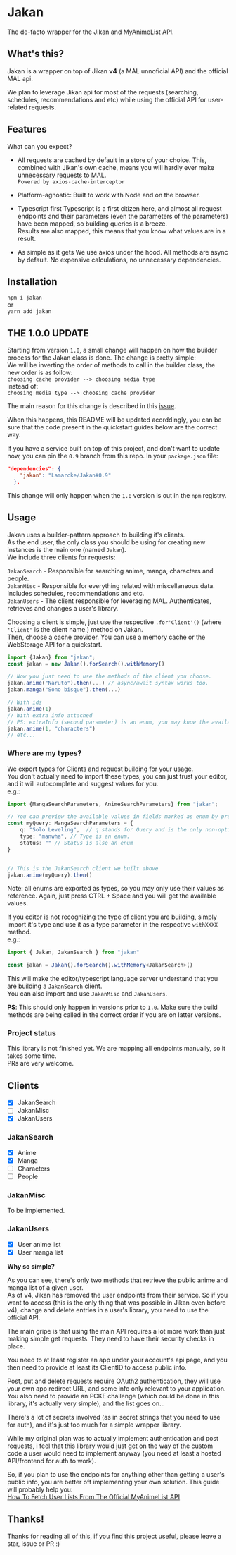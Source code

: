 # Jakan
The de-facto wrapper for the Jikan and MyAnimeList API.

## What's this?
Jakan is a wrapper on top of Jikan **v4** (a MAL unnoficial API) and the official MAL api.  

We plan to leverage Jikan api for most of the requests (searching, schedules, recommendations and etc) 
while using the official API for user-related requests.

## Features
What can you expect?

- All requests are cached by default in a store of your choice. 
This, combined with Jikan's own cache, means you will hardly ever make unnecessary requests to MAL.  
`Powered by axios-cache-interceptor`


- Platform-agnostic: Built to work with Node and on the browser.


- Typescript first
Typescript is a first citizen here, and almost all request endpoints and their parameters 
(even the parameters of the parameters) have been mapped, so building queries is a breeze.  
Results are also mapped, this means that you know what values are in a result.  


- As simple as it gets
We use axios under the hood. All methods are async by default. No expensive calculations, no unnecessary dependencies.

## Installation
`npm i jakan`  
or  
`yarn add jakan`

## THE 1.0.0 UPDATE
Starting from version `1.0`, a small change will happen on how the builder process for the Jakan class is done. The change is pretty simple:  
We will be inverting the order of methods to call in the builder class, the new order is as follow:  
`choosing cache provider --> choosing media type`  
instead of:  
`choosing media type --> choosing cache provider`  

The main reason for this change is described in this [issue](https://github.com/Lamarcke/Jakan/issues/2).

When this happens, this README will be updated acorddingly, you can be sure that the code present in the quickstart guides below are the correct way.

If you have a service built on top of this project, and don't want to update now, you can pin the `0.9` branch from this repo. In your `package.json` file:  
```json
"dependencies": {
    "jakan": "Lamarcke/Jakan#0.9"
  },
```

This change will only happen when the `1.0` version is out in the `npm` registry.

## Usage



Jakan uses a builder-pattern approach to building it's clients.  
As the end user, the only class you should be using for creating new instances is the main one (named `Jakan`).  
We include three clients for requests:  


`JakanSearch` - Responsible for searching anime, manga, characters and people.  
`JakanMisc` - Responsible for everything related with miscellaneous data. Includes schedules, recommendations and etc.  
`JakanUsers` - The client responsible for leveraging MAL. Authenticates, retrieves and changes a user's library.  

Choosing a client is simple, just use the respective `.for'Client'()` (where `'Client'` is the client name.) method on Jakan.  
Then, choose a cache provider. You can use a memory cache or the WebStorage API for a quickstart.

```typescript
import {Jakan} from "jakan";
const jakan = new Jakan().forSearch().withMemory()

// Now you just need to use the methods of the client you choose.
jakan.anime("Naruto").then(...) // async/await syntax works too.
jakan.manga("Sono bisque").then(...) 

// With ids
jakan.anime(1)
// With extra info attached
// PS: extraInfo (second parameter) is an enum, you may know the available values by pressing CMD + Space (show auto-complete) in your editor.
jakan.anime(1, "characters")
// etc...
```

### Where are my types?
We export types for Clients and request building for your usage.  
You don't actually need to import these types, you can just trust your editor, and it will autocomplete and suggest values for you.  
e.g.:

```typescript
import {MangaSearchParameters, AnimeSearchParameters} from "jakan";

// You can preview the available values in fields marked as enum by pressing CTRL + SPACE (or equivalent) in your editor.
const myQuery: MangaSearchParameters = {
    q: "Solo Leveling",  // q stands for Query and is the only non-optional value.
    type: "manwha", // Type is an enum.
    status: "" // Status is also an enum
}


// This is the JakanSearch client we built above
jakan.anime(myQuery).then()
```

Note: all enums are exported as types, so you may only use their values as reference. Again, just press CTRL + Space and 
you will get the available values.

If you editor is not recognizing the type of client you are building, simply import it's type and use it as a type parameter in the respective `withXXXX` method.  
e.g.:  

```typescript
import { Jakan, JakanSearch } from "jakan"

const jakan = Jakan().forSearch().withMemory<JakanSearch>()
```

This will make the editor/typescript language server understand that you are building a `JakanSearch` client.  
You can also import and use `JakanMisc` and `JakanUsers`.

**PS**: This should only happen in versions prior to `1.0`. Make sure the build methods are being called in the correct order if you are on latter versions.   

### Project status
This library is not finished yet. We are mapping all endpoints manually, so it takes some time.  
PRs are very welcome.

## Clients
- [x] JakanSearch
- [ ] JakanMisc
- [x] JakanUsers

### JakanSearch
- [x] Anime
- [x] Manga
- [ ] Characters
- [ ] People

### JakanMisc
To be implemented.


### JakanUsers
- [x] User anime list
- [x] User manga list

**Why so simple?**


As you can see, there's only two methods that retrieve the public anime and manga list of a given user.  
As of v4, Jikan has removed the user endpoints from their service. So if you want to access 
(this is the only thing that was possible in Jikan even before v4), change and delete entries in a user's library, 
you need to use the official API.  

The main gripe is that using the main API requires a lot more work than just making simple get requests. They need to have their security checks in place.  

You need to at least register an app under your account's api page, and you then need to provide at least its ClientID to access public info.  

Post, put and delete requests require OAuth2 authentication, they will use your own app redirect URL, and some info only relevant to your application.
You also need to provide an PCKE challenge (which could be done in this library, it's actually very simple), and the list goes on...  


There's a lot of secrets involved (as in secret strings that you need to use for auth), and it's just too much for a simple wrapper library.

While my original plan was to actually implement authentication and post requests, i feel that this library would just get on the way of the
custom code a user would need to implement anyway (you need at least a hosted API/frontend for auth to work).  

So, if you plan to use the endpoints for anything other than getting a user's public info, you are better off implementing your own solution.
This guide will probably help you:  
[How To Fetch User Lists From The Official MyAnimeList API](https://docs.google.com/document/d/1-6H-agSnqa8Mfmw802UYfGQrceIEnAaEh4uCXAPiX5A/edit#heading=h.pgt2v0q492o3)



## Thanks!
Thanks for reading all of this, if you find this project useful, please leave a star, issue or PR :)  


